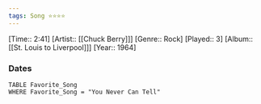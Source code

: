 ```yaml
---
tags: Song ⭐⭐⭐⭐ 
---
```

[Time:: 2:41]
[Artist:: [[Chuck Berry]]]
[Genre:: Rock]
[Played:: 3]
[Album:: [[St. Louis to Liverpool]]]
[Year:: 1964]
### Dates
````dataview
TABLE Favorite_Song
WHERE Favorite_Song = "You Never Can Tell"
````